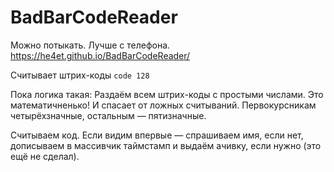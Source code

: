 # BadBarCodeReader

Можно потыкать. Лучше с телефона.
https://he4et.github.io/BadBarCodeReader/

Считывает штрих-коды `code 128`

Пока логика такая:
Раздаём всем штрих-коды с простыми числами. Это математичненько! И спасает от ложных считываний.
Первокурсникам четырёхзначные, остальным — пятизначные.

Считываем код. Если видим впервые — спрашиваем имя, если нет, дописываем в массивчик таймстамп и выдаём ачивку, если нужно (это ещё не сделал).
